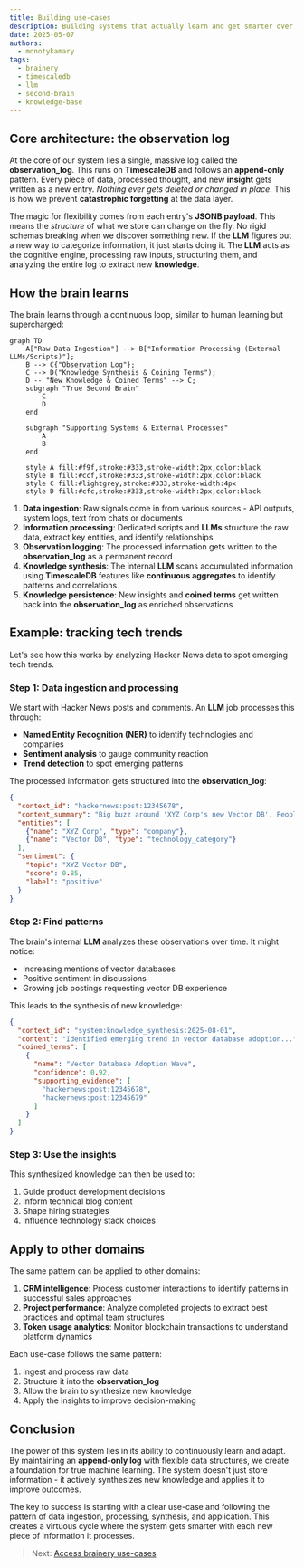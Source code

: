 ```yaml
---
title: Building use-cases
description: Building systems that actually learn and get smarter over time is hard, facing challenges with traditional databases and LLMs. This post outlines an approach to building a true second brain that continuously learns, generates insight, and remembers it through an append-only log and flexible data structures.
date: 2025-05-07
authors:
  - monotykamary
tags:
  - brainery
  - timescaledb
  - llm
  - second-brain
  - knowledge-base
---
```


## Core architecture: the observation log

At the core of our system lies a single, massive log called the **observation_log**. This runs on **TimescaleDB** and follows an **append-only** pattern. Every piece of data, processed thought, and new **insight** gets written as a new entry. *Nothing ever gets deleted or changed in place*. This is how we prevent **catastrophic forgetting** at the data layer.

The magic for flexibility comes from each entry's **JSONB payload**. This means the *structure* of what we store can change on the fly. No rigid schemas breaking when we discover something new. If the **LLM** figures out a new way to categorize information, it just starts doing it. The **LLM** acts as the cognitive engine, processing raw inputs, structuring them, and analyzing the entire log to extract new **knowledge**.

## How the brain learns

The brain learns through a continuous loop, similar to human learning but supercharged:

```mermaid
graph TD
    A["Raw Data Ingestion"] --> B["Information Processing (External LLMs/Scripts)"];
    B --> C{"Observation Log"};
    C --> D("Knowledge Synthesis & Coining Terms");
    D -- "New Knowledge & Coined Terms" --> C;
    subgraph "True Second Brain"
        C
        D
    end

    subgraph "Supporting Systems & External Processes"
        A
        B
    end

    style A fill:#f9f,stroke:#333,stroke-width:2px,color:black
    style B fill:#ccf,stroke:#333,stroke-width:2px,color:black
    style C fill:#lightgrey,stroke:#333,stroke-width:4px
    style D fill:#cfc,stroke:#333,stroke-width:2px,color:black
```

1. **Data ingestion**: Raw signals come in from various sources - API outputs, system logs, text from chats or documents
2. **Information processing**: Dedicated scripts and **LLMs** structure the raw data, extract key entities, and identify relationships
3. **Observation logging**: The processed information gets written to the **observation_log** as a permanent record
4. **Knowledge synthesis**: The internal **LLM** scans accumulated information using **TimescaleDB** features like **continuous aggregates** to identify patterns and correlations
5. **Knowledge persistence**: New insights and **coined terms** get written back into the **observation_log** as enriched observations

## Example: tracking tech trends

Let's see how this works by analyzing Hacker News data to spot emerging tech trends.

### Step 1: Data ingestion and processing

We start with Hacker News posts and comments. An **LLM** job processes this through:

- **Named Entity Recognition (NER)** to identify technologies and companies
- **Sentiment analysis** to gauge community reaction
- **Trend detection** to spot emerging patterns

The processed information gets structured into the **observation_log**:

```json
{
  "context_id": "hackernews:post:12345678",
  "content_summary": "Big buzz around 'XYZ Corp's new Vector DB'. People love the scalability.",
  "entities": [
    {"name": "XYZ Corp", "type": "company"}, 
    {"name": "Vector DB", "type": "technology_category"}
  ],
  "sentiment": {
    "topic": "XYZ Vector DB", 
    "score": 0.85, 
    "label": "positive"
  }
}
```

### Step 2: Find patterns

The brain's internal **LLM** analyzes these observations over time. It might notice:

- Increasing mentions of vector databases
- Positive sentiment in discussions
- Growing job postings requesting vector DB experience

This leads to the synthesis of new knowledge:

```json
{
  "context_id": "system:knowledge_synthesis:2025-08-01",
  "content": "Identified emerging trend in vector database adoption...",
  "coined_terms": [
    {
      "name": "Vector Database Adoption Wave",
      "confidence": 0.92,
      "supporting_evidence": [
        "hackernews:post:12345678",
        "hackernews:post:12345679"
      ]
    }
  ]
}
```

### Step 3: Use the insights

This synthesized knowledge can then be used to:

1. Guide product development decisions
2. Inform technical blog content
3. Shape hiring strategies
4. Influence technology stack choices

## Apply to other domains

The same pattern can be applied to other domains:

1. **CRM intelligence**: Process customer interactions to identify patterns in successful sales approaches
2. **Project performance**: Analyze completed projects to extract best practices and optimal team structures
3. **Token usage analytics**: Monitor blockchain transactions to understand platform dynamics

Each use-case follows the same pattern:

1. Ingest and process raw data
2. Structure it into the **observation_log**
3. Allow the brain to synthesize new knowledge
4. Apply the insights to improve decision-making

## Conclusion

The power of this system lies in its ability to continuously learn and adapt. By maintaining an **append-only log** with flexible data structures, we create a foundation for true machine learning. The system doesn't just store information - it actively synthesizes new knowledge and applies it to improve outcomes.

The key to success is starting with a clear use-case and following the pattern of data ingestion, processing, synthesis, and application. This creates a virtuous cycle where the system gets smarter with each new piece of information it processes.

> Next: [Access brainery use-cases](access-brainery.md)
